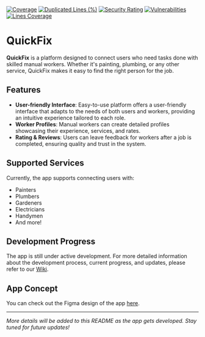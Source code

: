[![Coverage](https://sonarcloud.io/api/project_badges/measure?project=arygm_QuickFix&metric=coverage)](https://sonarcloud.io/summary/new_code?id=arygm_QuickFix)
[![Duplicated Lines (%)](https://sonarcloud.io/api/project_badges/measure?project=arygm_QuickFix&metric=duplicated_lines_density)](https://sonarcloud.io/summary/new_code?id=arygm_QuickFix)
[![Security Rating](https://sonarcloud.io/api/project_badges/measure?project=arygm_QuickFix&metric=security_rating)](https://sonarcloud.io/summary/new_code?id=arygm_QuickFix)
[![Vulnerabilities](https://sonarcloud.io/api/project_badges/measure?project=arygm_QuickFix&metric=vulnerabilities)](https://sonarcloud.io/summary/new_code?id=arygm_QuickFix)
[![Lines Coverage](https://sonarcloud.io/api/project_badges/measure?project=arygm_QuickFix&metric=line_coverage)](https://sonarcloud.io/summary/new_code?id=arygm_QuickFix)

# QuickFix

**QuickFix** is a platform designed to connect users who need tasks done with skilled manual workers. Whether it's painting, plumbing, or any other service, QuickFix makes it easy to find the right person for the job.

## Features
- **User-friendly Interface**: Easy-to-use platform offers a user-friendly interface that adapts to the needs of both users and workers, providing an intuitive experience tailored to each role.
- **Worker Profiles**: Manual workers can create detailed profiles showcasing their experience, services, and rates.
- **Rating & Reviews**: Users can leave feedback for workers after a job is completed, ensuring quality and trust in the system.

## Supported Services
Currently, the app supports connecting users with:
- Painters
- Plumbers
- Gardeners
- Electricians
- Handymen
- And more!

## Development Progress
The app is still under active development. For more detailed information about the development process, current progress, and updates, please refer to our [Wiki](https://github.com/arygm/QuickFix/wiki).

## App Concept
You can check out the Figma design of the app [here](https://www.figma.com/design/7PM5DUw0LOVGuODVoBtFEk/QuickFix?node-id=0-1&t=RP7Bd3AlO4wHatx8-1).

---

*More details will be added to this README as the app gets developed. Stay tuned for future updates!*

